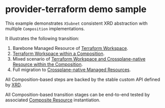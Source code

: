 # provider-terraform demo sample

This example demonstrates `XSubnet` consistent XRD abstraction with multiple
`Composition` implementations.

It illustrates the following transition:

1. Barebone Managed Resource of [Terraform Workspace](00-mr-tf-workspace/workspace-inline.yaml).
2. [Terraform Workspace within a Composition](01-composition-tf-only/composition.yaml).
3. Mixed scenario of [Terraform Workspace and Crossplane-native Resource within the Composition](02-composition-tf-and-native/composition.yaml).
4. Full migration to [Crossplane-native Managed Resources](03-composition-native-only/composition.yaml).

All Composition-based steps are backed by the stable custom API defined by [XRD](definition.yaml).

All Composition-based transition stages can be end-to-end tested by associated [Composite
Resource](xsubnet.yaml) instantiation.
